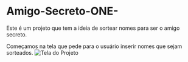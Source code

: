 # Amigo-Secreto-ONE-
Este é um projeto que tem a ideia de sortear nomes para ser o amigo secreto.

Começamos na tela que pede para o usuário inserir nomes que sejam sorteados. 
![Tela do Projeto](AmigoSecreto/assets/ScreenshotFrom2025-03-1517-08-18.png)
